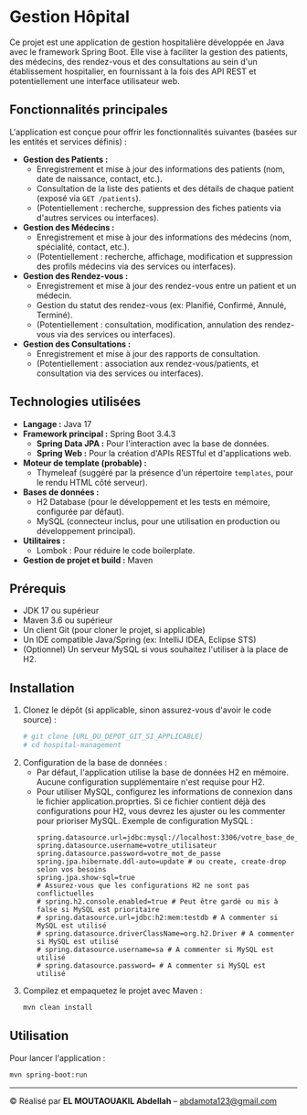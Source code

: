 # Gestion Hôpital

Ce projet est une application de gestion hospitalière développée en Java avec le framework Spring Boot. Elle vise à faciliter la gestion des patients, des médecins, des rendez-vous et des consultations au sein d'un établissement hospitalier, en fournissant à la fois des API REST et potentiellement une interface utilisateur web.

## Fonctionnalités principales

L'application est conçue pour offrir les fonctionnalités suivantes (basées sur les entités et services définis) :

- **Gestion des Patients :**
  - Enregistrement et mise à jour des informations des patients (nom, date de naissance, contact, etc.).
  - Consultation de la liste des patients et des détails de chaque patient (exposé via `GET /patients`).
  - (Potentiellement : recherche, suppression des fiches patients via d'autres services ou interfaces).
- **Gestion des Médecins :**
  - Enregistrement et mise à jour des informations des médecins (nom, spécialité, contact, etc.).
  - (Potentiellement : recherche, affichage, modification et suppression des profils médecins via des services ou interfaces).
- **Gestion des Rendez-vous :**
  - Enregistrement et mise à jour des rendez-vous entre un patient et un médecin.
  - Gestion du statut des rendez-vous (ex: Planifié, Confirmé, Annulé, Terminé).
  - (Potentiellement : consultation, modification, annulation des rendez-vous via des services ou interfaces).
- **Gestion des Consultations :**
  - Enregistrement et mise à jour des rapports de consultation.
  - (Potentiellement : association aux rendez-vous/patients, et consultation via des services ou interfaces).

## Technologies utilisées

- **Langage :** Java 17
- **Framework principal :** Spring Boot 3.4.3
  - **Spring Data JPA :** Pour l'interaction avec la base de données.
  - **Spring Web :** Pour la création d'APIs RESTful et d'applications web.
- **Moteur de template (probable) :**
  - Thymeleaf (suggéré par la présence d'un répertoire `templates`, pour le rendu HTML côté serveur).
- **Bases de données :**
  - H2 Database (pour le développement et les tests en mémoire, configurée par défaut).
  - MySQL (connecteur inclus, pour une utilisation en production ou développement principal).
- **Utilitaires :**
  - Lombok : Pour réduire le code boilerplate.
- **Gestion de projet et build :** Maven

## Prérequis

- JDK 17 ou supérieur
- Maven 3.6 ou supérieur
- Un client Git (pour cloner le projet, si applicable)
- Un IDE compatible Java/Spring (ex: IntelliJ IDEA, Eclipse STS)
- (Optionnel) Un serveur MySQL si vous souhaitez l'utiliser à la place de H2.

## Installation

1.  Clonez le dépôt (si applicable, sinon assurez-vous d'avoir le code source) :
    ```bash
    # git clone [URL_DU_DEPOT_GIT_SI_APPLICABLE]
    # cd hospital-management
    ```
2.  Configuration de la base de données :
    - Par défaut, l'application utilise la base de données H2 en mémoire. Aucune configuration supplémentaire n'est requise pour H2.
    - Pour utiliser MySQL, configurez les informations de connexion dans le fichier application.proprties. Si ce fichier contient déjà des configurations pour H2, vous devrez les ajuster ou les commenter pour prioriser MySQL. Exemple de configuration MySQL :
      ```properties
      spring.datasource.url=jdbc:mysql://localhost:3306/votre_base_de_donnees
      spring.datasource.username=votre_utilisateur
      spring.datasource.password=votre_mot_de_passe
      spring.jpa.hibernate.ddl-auto=update # ou create, create-drop selon vos besoins
      spring.jpa.show-sql=true
      # Assurez-vous que les configurations H2 ne sont pas conflictuelles
      # spring.h2.console.enabled=true # Peut être gardé ou mis à false si MySQL est prioritaire
      # spring.datasource.url=jdbc:h2:mem:testdb # A commenter si MySQL est utilisé
      # spring.datasource.driverClassName=org.h2.Driver # A commenter si MySQL est utilisé
      # spring.datasource.username=sa # A commenter si MySQL est utilisé
      # spring.datasource.password= # A commenter si MySQL est utilisé
      ```
3.  Compilez et empaquetez le projet avec Maven :
    ```bash
    mvn clean install
    ```

## Utilisation

Pour lancer l'application :

```bash
mvn spring-boot:run
```

---

© Réalisé par **EL MOUTAOUAKIL Abdellah** – [abdamota123@gmail.com](mailto:abdamota123@gmail.com)
